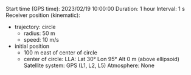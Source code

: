 Start time (GPS time): 2023/02/19 10:00:00
Duration: 1 hour
Interval: 1 s
Receiver position (kinematic):
* trajectory: circle
    * radius: 50 m
    * speed: 10 m/s
* initial position
    * 100 m east of center of circle
    * center of circle: LLA: Lat 30° Lon 95° Alt 0 m (above ellipsoid)
Satellite system: GPS (L1, L2, L5)
Atmosphere: None
